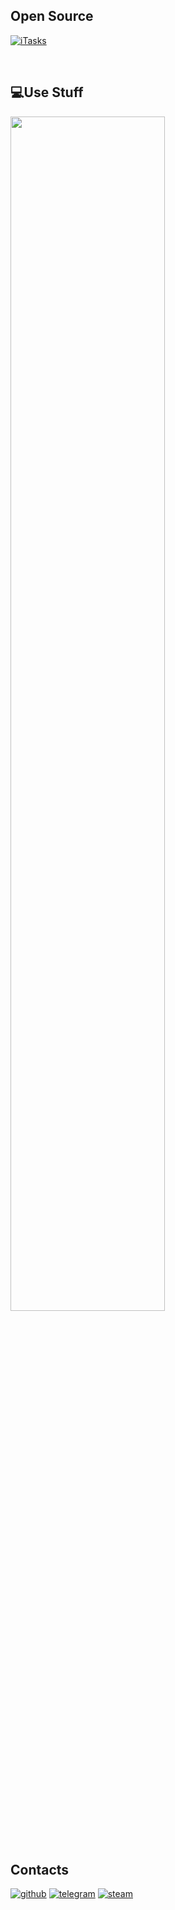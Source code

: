 <div align="left">
  
##  Open Source
  
[![iTasks](https://github-readme-stats.vercel.app/api/pin/?username=greedeks&repo=gtweak&border_color=FF0A57&bg_color=00000000&title_color=FF0A57&text_color=8B949E&icon_color=FF0A57)](https://github.com/greedeks/gtweak)

</br>

## 💻Use Stuff
 <img src="https://skillicons.dev/icons?i=cs,cpp,java,dotnet,html,css,js,py,php,mysql,sqlite,powershell,visualstudio,vscode,idea,androidstudio,ai,ps" width="70%"/>
 
</div>
</br>
</br>

## Contacts

[![github](https://img.shields.io/badge/Github-gray?style=for-the-badge&logo=github&logoColor=white)](https://github.com/Greedeks)
[![telegram](https://img.shields.io/badge/Telegram-1DA1F2?style=for-the-badge&logo=telegram&logoColor=white)](https://t.me/Greedeks)
[![steam](https://img.shields.io/badge/STEAM-042430?style=for-the-badge&logo=steam&logoColor=white)](https://steamcommunity.com/id/greedeks/)


